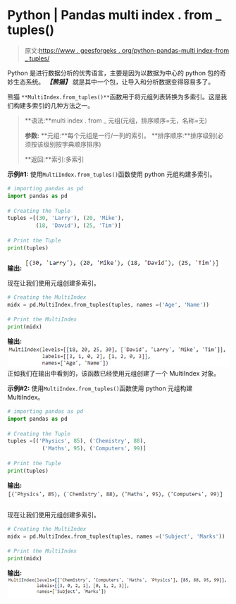 # Python | Pandas multi index . from _ tuples()

> 原文:[https://www . geesforgeks . org/python-pandas-multi index-from _ tuples/](https://www.geeksforgeeks.org/python-pandas-multiindex-from_tuples/)

Python 是进行数据分析的优秀语言，主要是因为以数据为中心的 python 包的奇妙生态系统。 ***【熊猫】*** 就是其中一个包，让导入和分析数据变得容易多了。

熊猫 `**MultiIndex.from_tuples()**`函数用于将元组列表转换为多索引。这是我们构建多索引的几种方法之一。

> **语法:**multi index . from _ 元组(元组，排序顺序=无，名称=无)
> 
> **参数:**
> **元组:**每个元组是一行/一列的索引。
> **排序顺序:**排序级别(必须按该级别按字典顺序排序)
> 
> **返回:**索引:多索引

**示例#1:** 使用`MultiIndex.from_tuples()`函数使用 python 元组构建多索引。

```py
# importing pandas as pd
import pandas as pd

# Creating the Tuple
tuples =[(30, 'Larry'), (20, 'Mike'),
         (18, 'David'), (25, 'Tim')]

# Print the Tuple
print(tuples)
```

**输出:**
![](img/2e85a9e5068c19e14d593db467372068.png)

现在让我们使用元组创建多索引。

```py
# Creating the MultiIndex
midx = pd.MultiIndex.from_tuples(tuples, names =('Age', 'Name'))

# Print the MultiIndex
print(midx)
```

**输出:**
![](img/8d8f5f0c14717c8d4e4236365ddba193.png)
正如我们在输出中看到的，该函数已经使用元组创建了一个 MultiIndex 对象。

**示例#2:** 使用`MultiIndex.from_tuples()`函数使用 python 元组构建 MultiIndex。

```py
# importing pandas as pd
import pandas as pd

# Creating the Tuple
tuples =[('Physics', 85), ('Chemistry', 88),
           ('Maths', 95), ('Computers', 99)]

# Print the Tuple
print(tuples)
```

**输出:**
![](img/d18bd9905b3f1a6447d2653857272a7a.png)

现在让我们使用元组创建多索引。

```py
# Creating the MultiIndex
midx = pd.MultiIndex.from_tuples(tuples, names =('Subject', 'Marks'))

# Print the MultiIndex
print(midx)
```

**输出:**
![](img/f3c0cf0680e773f4a89e2ae40fae9d91.png)